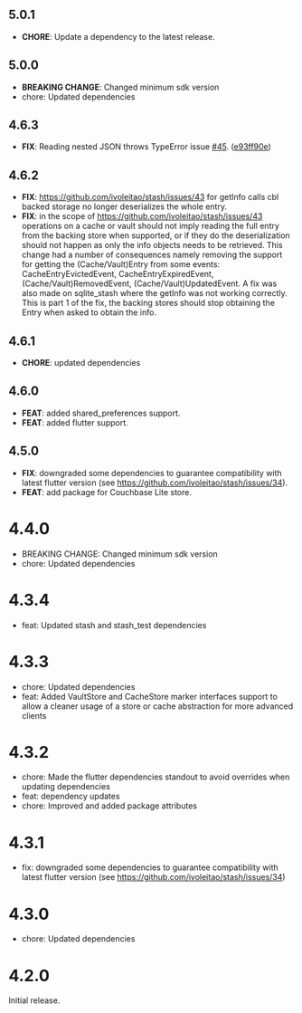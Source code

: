 ## 5.0.1

 - **CHORE**: Update a dependency to the latest release.

## 5.0.0

- **BREAKING CHANGE**: Changed minimum sdk version
- chore: Updated dependencies

## 4.6.3

 - **FIX**: Reading nested JSON throws TypeError issue [#45](https://github.com/ivoleitao/stash/issues/45). ([e93ff90e](https://github.com/ivoleitao/stash/commit/e93ff90ed0f849779b58c3baa4d34973608ce7ab))

## 4.6.2

 - **FIX**: https://github.com/ivoleitao/stash/issues/43 for getInfo calls cbl backed storage no longer deserializes the whole entry.
 - **FIX**: in the scope of https://github.com/ivoleitao/stash/issues/43 operations on a cache or vault should not imply reading the full entry from the backing store when supported, or if they do the deserialization should not happen as only the info objects needs to be retrieved. This change had a number of consequences namely removing the support for getting the (Cache/Vault)Entry from some events: CacheEntryEvictedEvent, CacheEntryExpiredEvent, (Cache/Vault)RemovedEvent, (Cache/Vault)UpdatedEvent. A fix was also made on sqlite_stash where the getInfo was not working correctly. This is part 1 of the fix, the backing stores should stop obtaining the Entry when asked to obtain the info.

## 4.6.1

 - **CHORE**: updated dependencies
 
## 4.6.0

 - **FEAT**: added shared_preferences support.
 - **FEAT**: added flutter support.

## 4.5.0

 - **FIX**: downgraded some dependencies to guarantee compatibility with latest flutter version (see https://github.com/ivoleitao/stash/issues/34).
 - **FEAT**: add package for Couchbase Lite store.

# 4.4.0

- BREAKING CHANGE: Changed minimum sdk version
- chore: Updated dependencies

# 4.3.4

- feat: Updated stash and stash_test dependencies

# 4.3.3

- chore: Updated dependencies
- feat: Added VaultStore and CacheStore marker interfaces support to allow a cleaner usage of a store or cache abstraction for more advanced clients

# 4.3.2

- chore: Made the flutter dependencies standout to avoid overrides when updating dependencies
- feat: dependency updates
- chore: Improved and added package attributes

# 4.3.1

- fix: downgraded some dependencies to guarantee compatibility with latest flutter version (see https://github.com/ivoleitao/stash/issues/34) 

# 4.3.0

- chore: Updated dependencies

# 4.2.0

Initial release.
